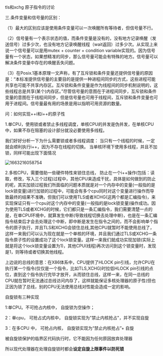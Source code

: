 tls和xchg 原子指令的讨论

三.条件变量和信号量的区别：

（1）最大的区别应该是使用条件变量可以一次唤醒所有等待者，但信号量不行。

（2）信号量有一个表示状态的值，而条件变量是没有的，没有地方记录唤醒（发送信号）过多少次，也没有地方记录唤醒线程（wait返回）过多少次。从实现上来说一个信号量可以是用mutex + counter + condition variable实现的。因为信号量有一个状态，如果想精准的同步，那么信号量可能会有特殊的地方。信号量可以解决条件变量中存在的唤醒丢失问题。

（3）在Posix.1基本原理一文声称，有了互斥锁和条件变量还提供信号量的原因是：“本标准提供信号量的主要目的是提供一种进程间同步的方式，这些进程可能共享也可能不共享内存区。互斥锁和条件变量是作为线程间的同步机制说明的，这些线程总是共享(某个)内存区。”尽管信号量的意图在于进程间同步，互斥锁和条件变量的意图在于线程间同步，但是信号量也可用于线程间，互斥锁和条件变量也可用于进程间。信号量最有用的场景是用以指明可用资源的数量。



问：如何实现++i和i++的原子性

1.单CPU，使用锁或者禁止多线程调度，单核CPU的并发是伪并发，在单核CPU中，如果不存在阻塞的设计部分就没必要使用多线程。

我们好好分析一下为什么需要锁或者多线程调度：
当只有一个线程的时候，一定就会顺利执行i++，因为不存在线程的切换。
当单核环境下使用多线程，并且不加锁，同样可能出现下面情况

![1663216058754](C:\Users\ASUS\AppData\Roaming\Typora\typora-user-images\1663216058754.png)

2.多核CPU，需要借助一些硬件特性来锁住总线， 防止在一个i++操作(包括：读取，修改，写入三个过程)过程中，其他CPU来造成干扰，具体是如何做到的防止的呢，其实加锁过程我们所面临的问题本质就是对一个内存中的变量(一般指的是lock锁变量)进行加锁的过程中，可能会有多个cpu同时对这个变量进行操作而导致最终的结果不准确，但我们可以使用TLS或者XCHG(这两个都是汇编指令)，来实现保证只有一个cpu对这个内存中的变量(一般指的是lock锁变量)操作成功。因为使用TLS或者XCHG的时候，它们都只是一条汇编指令，我们需要清楚一点的是，在单CPU环境中，就算发生中断(导致线程切换去处理中断)，也是在一条汇编指令结束后才会去处理这个中断，即中断是发生在指令之间的，而不会影响单个指令的原子执行，并且TLS和XCHG会锁住总线,其他CPU就暂时不能使用总线了，这样一来我们可以认为现在就是一个单核的环境，并且我们通过TLS或XCHG一条指令原子性的设置成功了这个lock锁变量。这样一来我们就成功实现加锁(实际上就是将这个lock锁变量设置为1)，其他CPU(线程)再次访问到这个锁变量时，发现是1，则等待或者切换其他线程。



上边说的总线的意思：在X86体系中，CPU提供了HLOCK pin引线，允许CPU在执行某一个指令(仅仅是一个指令，比如TLS,XCHG)时拉低HLOCK pin引线的点位，直到这个指令执行完毕才放开，从而锁住总线，这样一来，在同一总线的CPU就在暂时无法通过总线访问内存了，这样就能保证多核处理器的原子性(但也正因为锁了总线，别的CPU无法使用总线对性能会造成一定的影响。





自旋锁有三种实现

1:单CPU。不可抢占内核中， 自旋锁为空操作；

2：单cpu， 可抢占式内核中， 自旋锁实现为"禁止内核抢占"，并不实现自旋

3：在多CPU 中， 可抢占内核， 自旋锁实现为“禁止内核抢占”+ 自旋

被自旋锁保护的临界区代码执行时，它不能因为任何原因放弃处理器

所以现代处理器在处理自旋锁时都会**设定自旋上限事件以防死锁**

